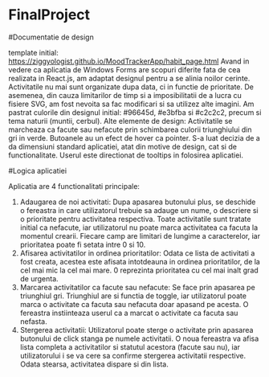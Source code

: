 # FinalProject

#Documentatie de design

template initial: https://ziggyologist.github.io/MoodTrackerApp/habit_page.html
Avand in vedere ca aplicatia de Windows Forms are scopuri diferite fata de cea realizata in React.js, am adaptat designul pentru a se alinia noilor cerinte. Activitatile nu mai sunt organizate dupa data, ci in functie de prioritate. De asemenea, din cauza limitarilor de timp si a imposibilitatii de a lucra cu fisiere SVG, am fost nevoita sa fac modificari si sa utilizez alte imagini. Am pastrat culorile din designul initial: #96645d, #e3bfba si #c2c2c2, precum si tema naturii (muntii, cerbul).
Alte elemente de design: Activitatile se marcheaza ca facute sau nefacute prin schimbarea culorii triunghiului din gri in verde. Butoanele au un efect de hover ca pointer. S-a luat decizia de a da dimensiuni standard aplicatiei, atat din motive de design, cat si de functionalitate. 
Userul este directionat de tooltips in folosirea aplicatiei.

#Logica aplicatiei

Aplicatia are 4 functionalitati principale:
1. Adaugarea de noi activitati: Dupa apasarea butonului plus, se deschide o fereastra in care utilizatorul trebuie sa adauge un nume, o descriere si o prioritate pentru activitatea respectiva. Toate activitatile sunt tratate initial ca nefacute, iar utilizatorul nu poate marca activitatea ca facuta la momentul crearii. Fiecare camp are limitari de lungime a caracterelor, iar prioritatea poate fi setata intre 0 si 10.
2. Afisarea activitatilor in ordinea prioritatilor: Odata ce lista de activitati a fost creata, acestea este afisata intotdeauna in ordinea prioritatilor, de la cel mai mic la cel mai mare. 0 reprezinta prioritatea cu cel mai inalt grad de urgenta.
3. Marcarea activitatilor ca facute sau nefacute: Se face prin apasarea pe triunghiul gri. Triunghiul are si functia de toggle, iar utilizatorul poate marca o activitate ca facuta sau nefacuta doar apasand pe acesta. O fereastra instiinteaza userul ca a marcat o activitate ca facuta sau nefasta.
4. Stergerea activitatii: Utilizatorul poate sterge o activitate prin apasarea butonului de click stanga pe numele activitatii. O noua fereastra va afisa lista completa a activitatilor si statutul acestora (facute sau nu), iar utilizatorului i se va cere sa confirme stergerea activitatii respective. Odata stearsa, activitatea dispare si din lista.
